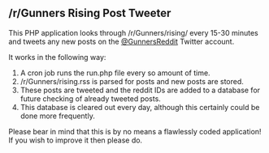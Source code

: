 ## /r/Gunners Rising Post Tweeter

This PHP application looks through /r/Gunners/rising/ every 15-30 minutes and tweets any new posts on the [@GunnersReddit](https://twitter.com/GunnersReddit) Twitter account.

It works in the following way:

1. A cron job runs the run.php file every so amount of time.
2. /r/Gunners/rising.rss is parsed for posts and new posts are stored.
3. These posts are tweeted and the reddit IDs are added to a database for future checking of already tweeted posts.
4. This database is cleared out every day, although this certainly could be done more frequently.

Please bear in mind that this is by no means a flawlessly coded application! If you wish to improve it then please do.

